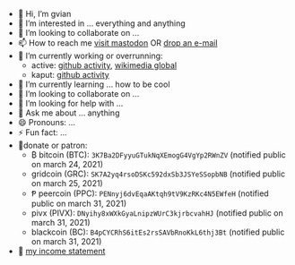 - 🙏 Hi, I’m gvian
- 👀 I’m interested in ... everything and anything
- 💞️ I’m looking to collaborate on ...
- 📫 How to reach me <a rel="me" rel="noopener noreferrer nofollow" href="https://mstdn.social/@gvian">visit mastodon</a> OR <a rel="noopener noreferrer nofollow" href="mailto:givian@cock.li">drop an e-mail</a>
- 🔭 I’m currently working or overrunning:
  - active: [github activity](https://github.com/gvian), [wikimedia global](https://en.wikipedia.org/wiki/Special:CentralAuth?target=Givian)
  - kaput: [github activity](https://github.com/givianw)
- 🌱 I’m currently learning ... how to be cool
- 👯 I’m looking to collaborate on ...
- 🤔 I’m looking for help with ...
- 💬 Ask me about ... anything
- 😄 Pronouns: ...
- ⚡ Fun fact: ...
- 🧾donate or patron: 
  - ₿ bitcoin (BTC): `3K7Ba2DFyyuGTukNqXEmogG4VgYp2RWnZV` (notified public on march 24, 2021)
  - gridcoin (GRC): `SK7A2yq4rsoDSKc592dxSb3JSYeSSopbNB` (notified public on march 25, 2021)
  - Ᵽ peercoin (PPC): `PENnyj6dvEqaAKtqh9tV9KzRKc4N5EWfeH` (notified public on march 31, 2021)
  - pivx (PIVX): `DNyihy8xWXkGyaLnipzWUrC3kjrbcvahHJ` (notified public on march 31, 2021)
  - blackcoin (BC): `B4pCYCRhS6itEs2rsSAVbRnoKkL6thj3Bt` (notified public on march 31, 2021)
- :ledger: [my income statement](https://github.com/gvian/gvian/blob/main/income%20statement.md)
